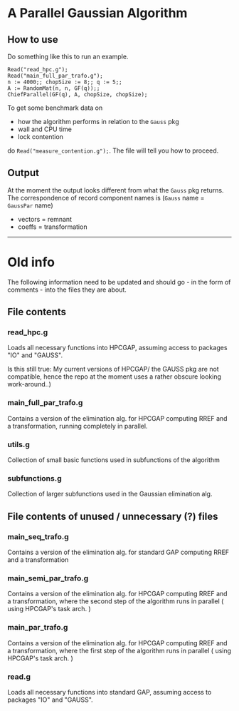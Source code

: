 # A Parallel Gaussian Algorithm
## How to use
Do something like this to run an example.
```
Read("read_hpc.g");
Read("main_full_par_trafo.g");
n := 4000;; chopSize := 8;; q := 5;;
A := RandomMat(n, n, GF(q));;
ChiefParallel(GF(q), A, chopSize, chopSize);
```

To get some benchmark data on
- how the algorithm performs in relation to the `Gauss` pkg
- wall and CPU time
- lock contention

do `Read("measure_contention.g");`. The file will tell you how to proceed.


## Output
At the moment the output looks different from what the `Gauss` pkg returns.
The correspondence of record component names is
(`Gauss` name = `GaussPar` name)
- vectors = remnant
- coeffs = transformation

---
# Old info
The following information need to be updated and should go - in the form of comments - into the files
they are about.

## File contents
### read_hpc.g
Loads all necessary functions into HPCGAP, assuming access to packages "IO" and "GAUSS".

Is this still true: My current versions of HPCGAP/ the GAUSS pkg are not compatible, hence the repo at the moment
             uses a rather obscure looking work-around..)

### main_full_par_trafo.g
Contains a version of the elimination alg. for HPCGAP computing RREF and a transformation, running completely in parallel.

### utils.g
Collection of small basic functions used in subfunctions of the algorithm

### subfunctions.g
Collection of larger subfunctions used in the Gaussian elimination alg.

## File contents of unused / unnecessary (?) files
### main_seq_trafo.g
Contains a version of the elimination alg. for standard GAP computing RREF and a transformation

### main_semi_par_trafo.g
Contains a version of the elimination alg. for HPCGAP computing RREF and a transformation, where the second step of the
                        algorithm runs in parallel ( using HPCGAP's task arch. )

### main_par_trafo.g
Contains a version of the elimination alg. for HPCGAP computing RREF and a transformation, where the first step of the
                        algorithm runs in parallel ( using HPCGAP's task arch. )

### read.g
Loads all necessary functions into standard GAP, assuming access to packages "IO" and "GAUSS".

